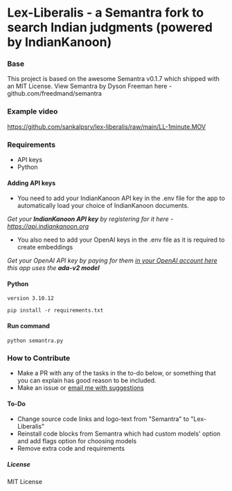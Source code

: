 # Lex-Liberalis - a Semantra fork to search Indian judgments (powered by IndianKanoon)

### Base 

This project is based on the awesome Semantra v0.1.7 which shipped with an MIT License. View Semantra by Dyson Freeman here - github.com/freedmand/semantra

### Example video

https://github.com/sankalpsrv/lex-liberalis/raw/main/LL-1minute.MOV


### Requirements

- API keys
- Python

#### Adding API keys

- You need to add your IndianKanoon API key in the .env file for the app to automatically load your choice of IndianKanoon documents.

*Get your **IndianKanoon API key** by registering for it here - https://api.indiankanoon.org*

- You also need to add your OpenAI keys in the .env file as it is required to create embeddings

*Get your OpenAI API key by paying for them [in your OpenAI account here](https://platform.openai.com/api-keys) this app uses the **ada-v2 model***

#### Python

`version 3.10.12`

`pip install -r requirements.txt`

#### Run command

`python semantra.py`


### How to Contribute

- Make a PR with any of the tasks in the to-do below, or something that you can explain has good reason to be included.
- Make an issue or [email me with suggestions](sankalpsrv.in)

#### To-Do 

- Change source code links and logo-text from "Semantra" to "Lex-Liberalis"
- Reinstall code blocks from Semantra which had custom models' option and add flags option for choosing models
- Remove extra code and requirements

##### License

MIT License
